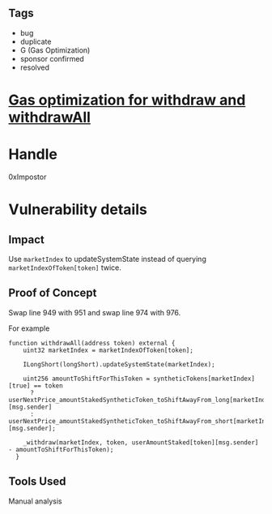 ## Tags

- bug
- duplicate
- G (Gas Optimization)
- sponsor confirmed
- resolved

# [Gas optimization for withdraw and withdrawAll](https://github.com/code-423n4/2021-08-floatcapital-findings/issues/44) 

# Handle

0xImpostor


# Vulnerability details

## Impact

Use `marketIndex` to updateSystemState instead of querying `marketIndexOfToken[token]` twice.

## Proof of Concept

Swap line 949 with 951 and swap line 974 with 976.

For example

```
function withdrawAll(address token) external {
    uint32 marketIndex = marketIndexOfToken[token];

    ILongShort(longShort).updateSystemState(marketIndex);

    uint256 amountToShiftForThisToken = syntheticTokens[marketIndex][true] == token
      ? userNextPrice_amountStakedSyntheticToken_toShiftAwayFrom_long[marketIndex][msg.sender]
      : userNextPrice_amountStakedSyntheticToken_toShiftAwayFrom_short[marketIndex][msg.sender];

    _withdraw(marketIndex, token, userAmountStaked[token][msg.sender] - amountToShiftForThisToken);
  }

```

## Tools Used

Manual analysis

